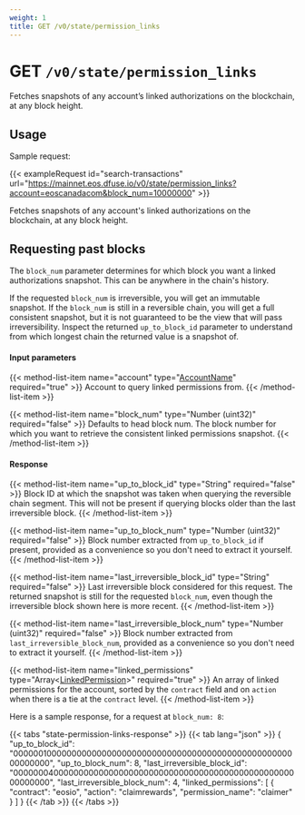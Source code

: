 ```yaml
---
weight: 1
title: GET /v0/state/permission_links
---
```


# GET `/v0/state/permission_links`

Fetches snapshots of any account’s linked authorizations on the blockchain, at any block height.

## Usage

Sample request:

{{< exampleRequest id="search-transactions" url="https://mainnet.eos.dfuse.io/v0/state/permission_links?account=eoscanadacom&block_num=10000000" >}}

Fetches snapshots of any account's linked authorizations on the blockchain, at any block height.

## Requesting past blocks

The `block_num` parameter determines for which block you want a linked
authorizations snapshot. This can be anywhere in the chain's history.

If the requested `block_num` is irreversible, you will get an
immutable snapshot.  If the `block_num` is still in a reversible
chain, you will get a full consistent snapshot, but it is not
guaranteed to be the view that will pass irreversibility. Inspect the
returned `up_to_block_id` parameter to understand from which longest
chain the returned value is a snapshot of.

#### Input parameters

{{< method-list-item name="account" type="[AccountName](/reference/eosio/types/accountname)" required="true" >}}
  Account to query linked permissions from.
{{< /method-list-item >}}

{{< method-list-item name="block_num" type="Number (uint32)" required="false" >}}
  Defaults to head block num. The block number for which you want to retrieve the consistent linked permissions snapshot.
{{< /method-list-item >}}

#### Response

{{< method-list-item name="up_to_block_id" type="String" required="false" >}}
  Block ID at which the snapshot was taken when querying the reversible chain segment. This will not be present if querying blocks older than the last irreversible block.
{{< /method-list-item >}}

{{< method-list-item name="up_to_block_num" type="Number (uint32)" required="false" >}}
  Block number extracted from `up_to_block_id` if present, provided as a convenience so you don't need to extract it yourself.
{{< /method-list-item >}}

{{< method-list-item name="last_irreversible_block_id" type="String" required="false" >}}
  Last irreversible block considered for this request. The returned snapshot is still for the requested `block_num`, even though the irreversible block shown here is more recent.
{{< /method-list-item >}}

{{< method-list-item name="last_irreversible_block_num" type="Number (uint32)" required="false" >}}
  Block number extracted from `last_irreversible_block_num`, provided as a convenience so you don't need to extract it yourself.
{{< /method-list-item >}}

{{< method-list-item name="linked_permissions" type="Array&lt;[LinkedPermission](/reference/eosio/types/linkedpermission)&gt;" required="true" >}}
  An array of linked permissions for the account, sorted by the `contract` field and on `action` when there is a tie at the `contract` level.
{{< /method-list-item >}}

Here is a sample response, for a request at `block_num: 8`:

{{< tabs "state-permission-links-response" >}}
{{< tab lang="json" >}}
{
  "up_to_block_id": "0000001000000000000000000000000000000000000000000000000000000000",
  "up_to_block_num": 8,
  "last_irreversible_block_id": "0000000400000000000000000000000000000000000000000000000000000000",
  "last_irreversible_block_num": 4,
  "linked_permissions": [
    {
      "contract": "eosio",
      "action": "claimrewards",
      "permission_name": "claimer"
    }
  ]
}
{{< /tab >}}
{{< /tabs >}}